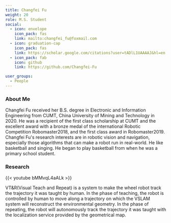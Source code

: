 ```yaml
---
title: Changfei Fu
weight: 20
role: M.S. Student
social:
  - icon: envelope 
    icon_pack: fas
    link: mailto:changfei_fu@foxmail.com
  - icon: graduation-cap 
    icon_pack: fas
    link: https://scholar.google.com/citations?user=tADlL1UAAAAJ&hl=en
  - icon_pack: fab
    icon: github
    link: https://github.com/Changfei-Fu

user_groups:
  - People
---
```

### About Me
Changfei Fu received her B.S. degree in Electronic and Information Engineering from CUMT, China University of Mining and Technology in 2020. He was a recipient  of the first class scholarship at CUMT and the excellent award with a bronze medal of the international Robotic Competition Robomaster2018, and the first class award in Robomaster2019. Changfei Fu's research interests are in robotic vision and navigation, especially those algorithms that can make a robot run in real-world. He like basketball and singing. He began to play basketball from when he was a primary school student. 

### Research
{{< youtube bMMvqL4aALk >}}

VT&R(Visual Teach and Repeat) is a system to make the wheel robot track the trajectory it was taught by human. In the phase of teaching, the robot is controlled by human to move along a trajectory on which the VSLAM system will reconstruct the environmental geometry. In the phase of repeating, the robot will autonomously track the trajectory it was taught with the localization service provided by the geometrical map.